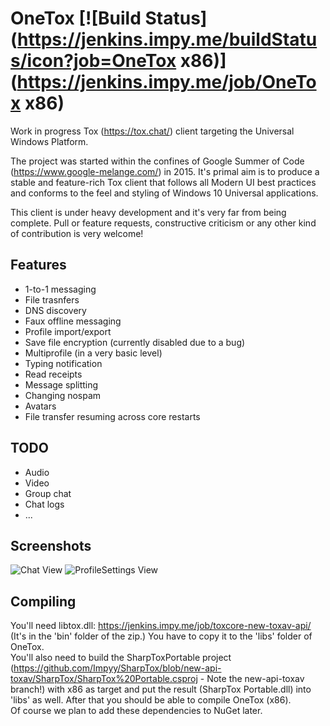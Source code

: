 # OneTox [![Build Status](https://jenkins.impy.me/buildStatus/icon?job=OneTox x86)](https://jenkins.impy.me/job/OneTox x86)
Work in progress Tox (https://tox.chat/) client targeting the Universal Windows Platform.

The project was started within the confines of Google Summer of Code (https://www.google-melange.com/) in 2015. It's primal aim is to produce a stable and feature-rich Tox client that follows all Modern UI best practices and conforms to the feel and styling of Windows 10 Universal applications.

This client is under heavy development and it's very far from being complete. Pull or feature requests, constructive criticism or any other kind of contribution is very welcome!

## Features
* 1-to-1 messaging
* File trasnfers
* DNS discovery
* Faux offline messaging
* Profile import/export
* Save file encryption (currently disabled due to a bug)
* Multiprofile (in a very basic level)
* Typing notification
* Read receipts
* Message splitting
* Changing nospam
* Avatars
* File transfer resuming across core restarts

## TODO
* Audio
* Video
* Group chat
* Chat logs
* ...

## Screenshots
![Chat View](http://i.imgur.com/my0cfLi.png)
![ProfileSettings View](http://i.imgur.com/8BJTZJd.png)

## Compiling
You'll need libtox.dll: https://jenkins.impy.me/job/toxcore-new-toxav-api/ (It's in the 'bin' folder of the zip.) You have to copy it to the 'libs' folder of OneTox.  
You'll also need to build the SharpToxPortable project (https://github.com/Impyy/SharpTox/blob/new-api-toxav/SharpTox/SharpTox%20Portable.csproj - Note the new-api-toxav branch!) with x86 as target and put the result (SharpTox Portable.dll) into 'libs' as well. After that you should be able to compile OneTox (x86).  
Of course we plan to add these dependencies to NuGet later.
